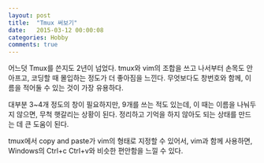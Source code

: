 ```yaml
---
layout: post
title:  "Tmux 써보기"
date:   2015-03-12 00:00:08
categories: Hobby
comments: true
---
```


어느덧 Tmux를 쓴지도 2년이 넘었다. tmux와 vim의 조합을 쓰고 나서부터 손목도 안아프고, 코딩할 때 몰입하는 정도가 더 좋아짐을 느낀다. 무엇보다도 창번호와 함께, 이름을 적어둘 수 있는 것이 가장 유용하다.

대부분 3~4개 정도의 창이 필요하지만, 9개를 쓰는 적도 있는데, 이 때는 이름을 나눠두지 않으면, 무척 햇갈리는 상황이 된다. 정리하고 기억을 하지 않아도 되는 상태를 만드는 데 큰 도움이 된다.

tmux에서 copy and paste가 vim의 형태로 지정할 수 있어서, vim과 함께 사용하면, Windows의 Ctrl+c Ctrl+v와 비슷한 편안함을 느낄 수 있다.
